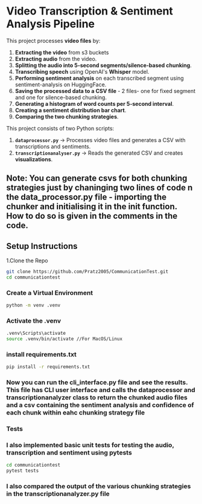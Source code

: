 # Video Transcription & Sentiment Analysis Pipeline

This project processes **video files** by:
1. **Extracting the video** from s3 buckets
2. **Extracting audio** from the video.
2. **Splitting the audio into 5-second segments/silence-based chunking**.
3. **Transcribing speech** using OpenAI's **Whisper** model.
4. **Performing sentiment analysis** on each transcribed segment using sentiment-analysis on HuggingFace.
5. **Saving the processed data to a CSV file** - 2 files- one for fixed segment and one for silence-based chunking.
6. **Generating a histogram of word counts per 5-second interval**.
7. **Creating a sentiment distribution bar chart**.
8. **Comparing the two chunking strategies**.

This project consists of two Python scripts:
1. **`dataprocessor.py`** → Processes video files and generates a CSV with transcriptions and sentiments.
2. **`transcriptionanalyser.py`** → Reads the generated CSV and creates **visualizations**.

Note: You can generate csvs for both chunking strategies just by chaninging two lines of code n the data_processor.py file - importing the chunker and initialising it in the __init__ function. How to do so is given in the comments in the code.
---


## **Setup Instructions**

1.Clone the Repo
```bash
git clone https://github.com/Pratz2005/CommunicationTest.git 
cd communicationtest
```

### **Create a Virtual Environment**
```bash
python -m venv .venv
```

### **Activate the .venv**
```bash
.venv\Scripts\activate
source .venv/bin/activate //For MacOS/Linux
```
### **install requirements.txt**
```bash
pip install -r requirements.txt
```

### Now you can run the cli_interface.py file and see the results. This file has CLI user interface and calls the dataprocessor and transcriptionanalyzer class to return the chunked audio files and a csv containing the sentiment analysis and confidence of each chunk within eahc chunking strategy file

### Tests
### I also implemented basic unit tests for testing the audio, transcription and sentiment using pytests

```bash
cd communicationtest
pytest tests
```

### I also compared the output of the various chunking strategies in the transcriptionanalyzer.py file







